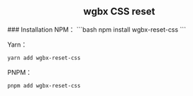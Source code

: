 
<h2 align="center">wgbx CSS reset</h2>
### Installation
NPM：
```bash
npm install wgbx-reset-css
```

Yarn：
```bash
yarn add wgbx-reset-css
```

PNPM：
```bash
pnpm add wgbx-reset-css
```